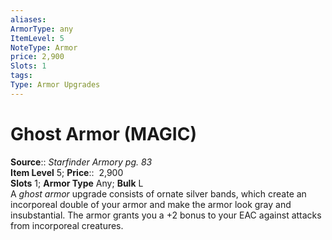 ```yaml
---
aliases: 
ArmorType: any
ItemLevel: 5
NoteType: Armor
price: 2,900
Slots: 1
tags: 
Type: Armor Upgrades
---
```


# Ghost Armor (MAGIC)

**Source**:: _Starfinder Armory pg. 83_  
**Item Level** 5;
**Price**::  2,900  
**Slots** 1; **Armor Type** Any; **Bulk** L  
A _ghost armor_ upgrade consists of ornate silver bands, which create an incorporeal double of your armor and make the armor look gray and insubstantial. The armor grants you a +2 bonus to your EAC against attacks from incorporeal creatures.
